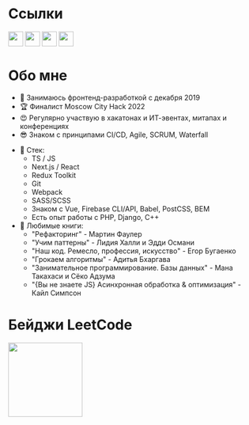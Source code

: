 # Ссылки
[<img src="https://pngicon.ru/file/uploads/vk-256x256.png" width="30"/>](https://vk.com/danila_egorenko)
[<img src="https://user-images.githubusercontent.com/65312989/150600219-64ccfb17-98ef-47c0-a5cb-266c098dc997.png" width="30"/>](https://t.me/danilaEgorenko)
[<img src="https://upload.wikimedia.org/wikipedia/commons/8/8e/LeetCode_Logo_1.png" width="30"/>](https://leetcode.com/danila_egorenko/)
[<img src="https://cdn-icons-png.flaticon.com/512/5968/5968853.png" width="30"/>](https://gitlab.com/DanilaEgorenko)

# Обо мне
- 👀 Занимаюсь фронтенд-разработкой с декабря 2019
- 🏆 Финалист Moscow City Hack 2022
- 😍 Регулярно участвую в хакатонах и ИТ-эвентах, митапах и конференциях
- 😎 Знаком с принципами CI/CD, Agile, SCRUM, Waterfall
* 🌱 Стек:
  + TS / JS
  + Next.js / React
  + Redux Toolkit
  + Git
  + Webpack
  + SASS/SCSS
  + Знаком с Vue, Firebase CLI/API, Babel, PostCSS, BEM
  + Есть опыт работы с PHP, Django, C++
* 💞️ Любимые книги: 
  + "Рефакторинг" - Мартин Фаулер
  + "Учим паттерны" - Лидия Халли и Эдди Османи
  + "Наш код. Ремесло, профессия, искусство" - Егор Бугаенко
  + "Грокаем алгоритмы" - Адитья Бхаргава
  + "Занимательное программирование. Базы данных" - Мана Такахаси и Сёко Адзума
  + "{Вы не знаете JS} Асинхронная обработка & оптимизация" - Кайл Симпсон
 
 # Бейджи LeetCode
<img src="https://assets.leetcode.com/static_assets/others/%E5%85%A5%E9%97%A8.png" width="150px"/>
